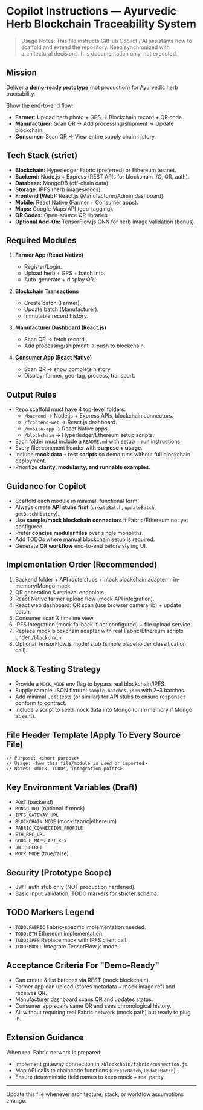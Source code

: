 # Copilot Instructions — Ayurvedic Herb Blockchain Traceability System

> Usage Notes: This file instructs GitHub Copilot / AI assistants how to scaffold and extend the repository. Keep synchronized with architectural decisions. It is documentation only, not executed.

## Mission
Deliver a **demo-ready prototype** (not production) for Ayurvedic herb traceability.

Show the end-to-end flow:
- **Farmer:** Upload herb photo + GPS → Blockchain record + QR code.
- **Manufacturer:** Scan QR → Add processing/shipment → Update blockchain.
- **Consumer:** Scan QR → View entire supply chain history.

## Tech Stack (strict)
- **Blockchain:** Hyperledger Fabric (preferred) or Ethereum testnet.
- **Backend:** Node.js + Express (REST APIs for blockchain I/O, QR, auth).
- **Database:** MongoDB (off-chain data).
- **Storage:** IPFS (herb images/docs).
- **Frontend (Web):** React.js (Manufacturer/Admin dashboard).
- **Mobile:** React Native (Farmer + Consumer apps).
- **Maps:** Google Maps API (geo-tagging).
- **QR Codes:** Open-source QR libraries.
- **Optional Add-On:** TensorFlow.js CNN for herb image validation (bonus).

## Required Modules
1. **Farmer App (React Native)**
   - Register/Login.
   - Upload herb + GPS + batch info.
   - Auto-generate + display QR.

2. **Blockchain Transactions**
   - Create batch (Farmer).
   - Update batch (Manufacturer).
   - Immutable record history.

3. **Manufacturer Dashboard (React.js)**
   - Scan QR → fetch record.
   - Add processing/shipment → push to blockchain.

4. **Consumer App (React Native)**
   - Scan QR → show complete history.
   - Display: farmer, geo-tag, process, transport.

## Output Rules
- Repo scaffold must have 4 top-level folders:
  - `/backend` → Node.js + Express APIs, blockchain connectors.
  - `/frontend-web` → React.js dashboard.
  - `/mobile-app` → React Native apps.
  - `/blockchain` → Hyperledger/Ethereum setup scripts.
- Each folder must include a `README.md` with setup + run instructions.
- Every file: comment header with **purpose + usage**.
- Include **mock data + test scripts** so demo runs without full blockchain deployment.
- Prioritize **clarity, modularity, and runnable examples**.

## Guidance for Copilot
- Scaffold each module in minimal, functional form.
- Always create **API stubs first** (`createBatch`, `updateBatch`, `getBatchHistory`).
- Use **sample/mock blockchain connectors** if Fabric/Ethereum not yet configured.
- Prefer **concise modular files** over single monoliths.
- Add TODOs where manual blockchain setup is required.
- Generate **QR workflow** end-to-end before styling UI.

## Implementation Order (Recommended)
1. Backend folder + API route stubs + mock blockchain adapter + in-memory/Mongo mock.
2. QR generation & retrieval endpoints.
3. React Native farmer upload flow (mock API integration).
4. React web dashboard: QR scan (use browser camera lib) + update batch.
5. Consumer scan & timeline view.
6. IPFS integration (mock fallback if not configured) + file upload service.
7. Replace mock blockchain adapter with real Fabric/Ethereum scripts under `/blockchain`.
8. Optional TensorFlow.js model stub (simple placeholder classification call).

## Mock & Testing Strategy
- Provide a `MOCK_MODE` env flag to bypass real blockchain/IPFS.
- Supply sample JSON fixture: `sample-batches.json` with 2–3 batches.
- Add minimal Jest tests (or similar) for API stubs to ensure responses conform to contract.
- Include a script to seed mock data into Mongo (or in-memory if Mongo absent).

## File Header Template (Apply To Every Source File)
```
// Purpose: <short purpose>
// Usage: <how this file/module is used or imported>
// Notes: <mock, TODOs, integration points>
```

## Key Environment Variables (Draft)
- `PORT` (backend)
- `MONGO_URI` (optional if mock)
- `IPFS_GATEWAY_URL`
- `BLOCKCHAIN_MODE` (mock|fabric|ethereum)
- `FABRIC_CONNECTION_PROFILE`
- `ETH_RPC_URL`
- `GOOGLE_MAPS_API_KEY`
- `JWT_SECRET`
- `MOCK_MODE` (true/false)

## Security (Prototype Scope)
- JWT auth stub only (NOT production hardened).
- Basic input validation; TODO markers for stricter schema.

## TODO Markers Legend
- `TODO:FABRIC` Fabric-specific implementation needed.
- `TODO:ETH` Ethereum implementation.
- `TODO:IPFS` Replace mock with IPFS client call.
- `TODO:MODEL` Integrate TensorFlow.js model.

## Acceptance Criteria For "Demo-Ready"
- Can create & list batches via REST (mock blockchain).
- Farmer app can upload (stores metadata + mock image ref) and receives QR.
- Manufacturer dashboard scans QR and updates status.
- Consumer app scans same QR and sees chronological history.
- All without requiring real Fabric network (mock path) but ready to plug in.

## Extension Guidance
When real Fabric network is prepared:
- Implement gateway connection in `/blockchain/fabric/connection.js`.
- Map API calls to chaincode functions (`CreateBatch`, `UpdateBatch`).
- Ensure deterministic field names to keep mock + real parity.

---
Update this file whenever architecture, stack, or workflow assumptions change.
